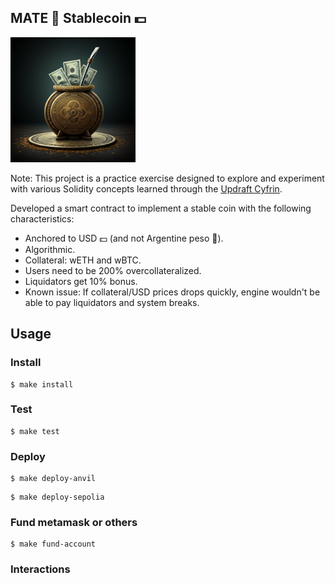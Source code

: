 ## MATE 🧉 Stablecoin 💵

<img src="./mate-stable-coin-img.png" alt="MATE Stablecoin" width="200"/>

Note: This project is a practice exercise designed to explore and experiment with various Solidity concepts learned through the [Updraft Cyfrin](https://updraft.cyfrin.io/courses).

Developed a smart contract to implement a stable coin with the following characteristics:
- Anchored to USD 💵 (and not Argentine peso 🧉).
- Algorithmic.
- Collateral: wETH and wBTC.
- Users need to be 200% overcollateralized.
- Liquidators get 10% bonus.
- Known issue: If collateral/USD prices drops quickly, engine wouldn't be able to pay liquidators and system breaks.

## Usage

### Install

```shell
$ make install
```

### Test

```shell
$ make test
```

### Deploy

```shell
$ make deploy-anvil
```

```shell
$ make deploy-sepolia
```

### Fund metamask or others

```shell
$ make fund-account
```

### Interactions
